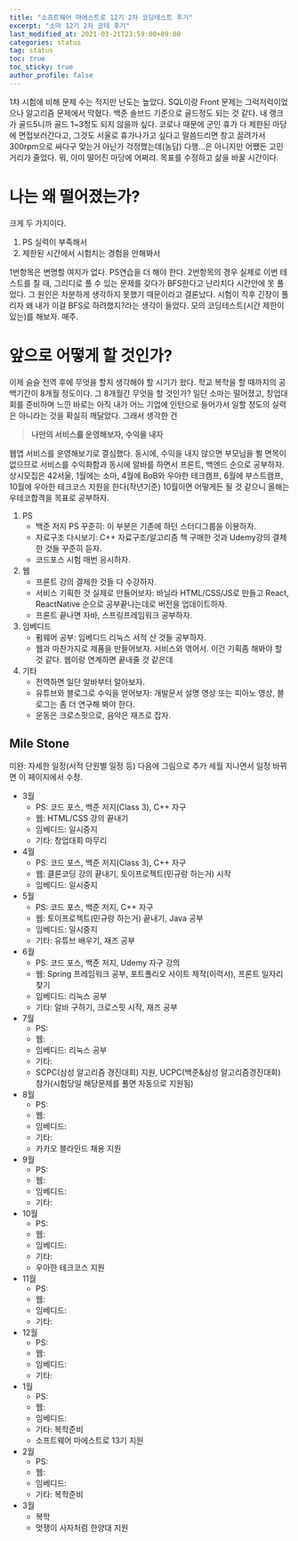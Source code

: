 ```yaml
---
title: "소프트웨어 마에스트로 12기 2차 코딩테스트 후기"
excerpt: "소마 12기 2차 코테 후기"
last_modified_at: 2021-03-21T23:59:00+09:00
categories: status
tag: status
toc: true
toc_sticky: true
author_profile: false
---
```


1차 시험에 비해 문제 수는 적지만 난도는 높았다. SQL이랑 Front 문제는 그럭저럭이었으나 알고리즘 문제에서 막혔다. 백준 솔브드 기준으로 골드정도 되는 것 같다. 내 랭크가 골드5니까 골드 1~3정도 되지 않을까 싶다.
코로나 때문에 군인 휴가 다 제한된 마당에 면접보러간다고, 그것도 서울로 휴가나가고 싶다고 말씀드리면 창고 끌려가서 300rpm으로 싸다구 맞는거 아닌가 걱정했는데(농담) 다행...은 아니지만 어쨌든 고민거리가 줄었다.
뭐, 이미 떨어진 마당에 어쩌랴. 목표를 수정하고 삶을 바꿀 시간이다.

# 나는 왜 떨어졌는가?

크게 두 가지이다.

1. PS 실력이 부족해서
2. 제한된 시간에서 시험치는 경험을 안해봐서

1번항목은 변명할 여지가 없다. PS연습을 더 해야 한다. 2번항목의 경우 실제로 이번 테스트를 칠 때, 그리디로 풀 수 있는 문제를 갖다가 BFS한다고 난리치다 시간안에 못 풀었다. 그 원인은 차분하게 생각하지 못했기 때문이라고 결론났다. 시험이 직후 긴장이 풀리자 왜 내가 이걸 BFS로 하려했지?라는 생각이 들었다. 모의 코딩테스트(시간 제한이 있는)를 해보자. 매주.

# 앞으로 어떻게 할 것인가?

이제 슬슬 전역 후에 무엇을 할지 생각해야 할 시기가 왔다. 학교 복학을 할 때까지의 공백기간이 8개월 정도이다. 그 8개월간 무엇을 할 것인가?
일단 소마는 떨어졌고, 창업대회를 준비하며 느낀 바로는 아직 내가 어느 기업에 인턴으로 들어가서 일할 정도의 실력은 아니라는 것을 확실히 깨달았다.
그래서 생각한 건

> **나만의 서비스를 운영해보자, 수익을 내자**

웹앱 서비스를 운영해보기로 결심했다. 동시에, 수익을 내지 않으면 부모님을 뵐 면목이 없으므로 서비스를 수익화함과 동시에 알바를 하면서 프론트, 백엔드 순으로 공부하자.
상시모집은 42서울, 1월에는 소마, 4월에 BoB와 우아한 테크캠프, 6월에 부스트캠프, 10월에 우아한 테크코스 지원을 한다(작년기준)
10월이면 어떻게든 될 것 같으니 올해는 우테코합격을 목표로 공부하자.

1. PS
	* 백준 저지 PS 꾸준히: 이 부분은 기존에 하던 스터디그룹을 이용하자.
	* 자료구조 다시보기: C++ 자료구조/알고리즘 책 구매한 것과 Udemy강의 결제한 것들 꾸준히 듣자.
	* 코드포스 시험 매번 응시하자.
2. 웹
	* 프론트 강의 결제한 것들 다 수강하자.
	* 서비스 기획한 것 실제로 만들어보자: 바닐라 HTML/CSS/JS로 만들고 React, ReactNative 순으로 공부끝나는데로 버전을 업데이트하자.
	* 프론트 끝나면 자바, 스프링프레임워크 공부하자.
3. 임베디드
	* 펌웨어 공부: 임베디드 리눅스 서적 산 것들 공부하자.
	* 웹과 마찬가지로 제품을 만들어보자. 서비스와 엮어서. 이건 기획좀 해봐야 할 것 같다. 웹이랑 연계하면 끝내줄 것 같은데
4. 기타
	* 전역하면 일단 알바부터 알아보자.
	* 유튜브와 블로그로 수익을 얻어보자: 개발문서 설명 영상 또는 피아노 영상, 블로그는 좀 더 연구해 봐야 한다.
	* 운동은 크로스핏으로, 음악은 재즈로 잡자.
	
## Mile Stone

미완: 자세한 일정(서적 단원별 일정 등) 다음에 그림으로 추가
세월 지나면서 일정 바뀌면 이 페이지에서 수정.

* 3월
	- PS: 코드 포스, 백준 저지(Class 3), C++ 자구
	- 웹: HTML/CSS 강의 끝내기
	- 임베디드: 일시중지
	- 기타: 창업대회 마무리
* 4월
	- PS: 코드 포스, 백준 저지(Class 3), C++ 자구
	- 웹: 클론코딩 강의 끝내기, 토이프로젝트(민규랑 하는거) 시작
	- 임베디드: 일시중지
* 5월
	- PS: 코드 포스, 백준 저지, C++ 자구
	- 웹: 토이프로젝트(민규랑 하는거) 끝내기, Java 공부
	- 임베디드: 일시중지
	- 기타: 유튜브 배우기, 재즈 공부
* 6월
	- PS: 코드 포스, 백준 저지, Udemy 자구 강의
	- 웹: Spring 프레임워크 공부, 포트폴리오 사이트 제작(이력서), 프론트 일자리 찾기
	- 임베디드: 리눅스 공부
	- 기타: 알바 구하기, 크로스핏 시작, 재즈 공부
* 7월
	- PS:
	- 웹:
	- 임베디드: 리눅스 공부
	- 기타:
	- SCPC(삼성 알고리즘 경진대회) 지원, UCPC(백준&삼성 알고리즘경진대회) 참가(시험당일 해당문제를 풀면 자동으로 지원됨)
* 8월
	- PS:
	- 웹:
	- 임베디드: 
	- 기타:
	- 카카오 블라인드 채용 지원
* 9월
	- PS:
	- 웹:
	- 임베디드: 
	- 기타:
* 10월
	- PS:
	- 웹:
	- 임베디드: 
	- 기타:
	- 우아한 테크코스 지원
* 11월
	- PS:
	- 웹:
	- 임베디드: 
	- 기타:
* 12월
	- PS:
	- 웹:
	- 임베디드: 
	- 기타:
* 1월
	- PS:
	- 웹:
	- 임베디드: 
	- 기타: 복학준비
	- 소프트웨어 마에스트로 13기 지원
* 2월
	- PS:
	- 웹:
	- 임베디드: 
	- 기타: 복학준비
* 3월
	- 복학
	- 멋쟁이 사자처럼 한양대 지원